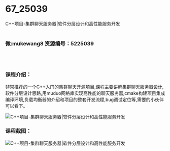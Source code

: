 # 67_25039
C++项目-集群聊天服务器|软件分层设计和高性能服务开发
<br/></br>
<h3>微:mukewang8 资源编号：5225039</h3>
<br/></br>
<h3>课程介绍：</h3>
<p>非常推荐的一个C++入门的集群聊天开源项目,课程主要讲解集群聊天服务器设计,软件分层设计思路,用muduo网络库实现高性能的聊天服务器,cmake构建项目集成编译环境,负载均衡器的介绍和项目的整套开发流程,bug调试定位等,需要的小伙伴可以看下。</p>
<p><img src="https://www.ko996.com/wp-content/uploads/img/2022/07/1-1-300x180.png" alt="C++项目-集群聊天服务器|软件分层设计和高性能服务开发"></p>
<div class="info-desc">
<h3>课程截图：</h3>
<p><img src="https://www.ko996.com/wp-content/uploads/img/2022/07/2-1.png" alt="C++项目-集群聊天服务器|软件分层设计和高性能服务开发"></p>


			
</div>
